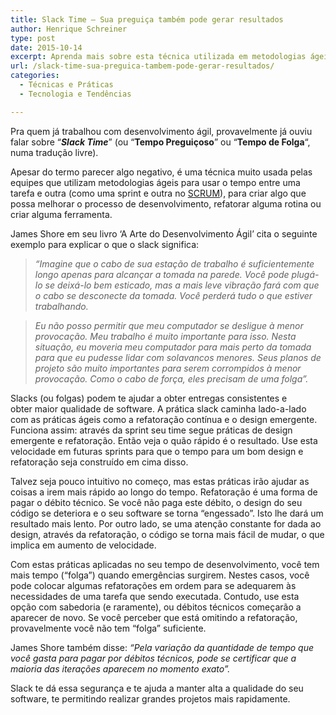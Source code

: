 ```yaml
---
title: Slack Time – Sua preguiça também pode gerar resultados
author: Henrique Schreiner
type: post
date: 2015-10-14
excerpt: Aprenda mais sobre esta técnica utilizada em metodologias ágeis e saiba usar seu tempo de folga para melhorar seus processos.
url: /slack-time-sua-preguica-tambem-pode-gerar-resultados/
categories:
  - Técnicas e Práticas
  - Tecnologia e Tendências

---
```

Pra quem já trabalhou com desenvolvimento ágil, provavelmente já ouviu falar sobre &#8220;_**Slack Time**_&#8221; (ou &#8220;**Tempo Preguiçoso**&#8221; ou &#8220;**Tempo de Folga**&#8220;, numa tradução livre).

Apesar do termo parecer algo negativo, é uma técnica muito usada pelas equipes que utilizam metodologias ágeis para usar o tempo entre uma tarefa e outra (como uma sprint e outra no <a href="https://pt.wikipedia.org/wiki/Scrum" target="_blank">SCRUM</a>), para criar algo que possa melhorar o processo de desenvolvimento, refatorar alguma rotina ou criar alguma ferramenta.

James Shore em seu livro &#8216;A Arte do Desenvolvimento Ágil&#8217; cita o seguinte exemplo para explicar o que o slack significa:

> _&#8220;Imagine que o cabo de sua estação de trabalho é suficientemente longo apenas para alcançar a tomada na parede. Você pode plugá-lo se deixá-lo bem esticado, mas a mais leve vibração fará com que o cabo se desconecte da tomada. Você perderá tudo o que estiver trabalhando._
  
>  _Eu não posso permitir que meu computador se desligue à menor provocação. Meu trabalho é muito importante para isso. Nesta situação, eu moveria meu computador para mais perto da tomada para que eu pudesse lidar com solavancos menores. Seus planos de projeto são muito importantes para serem corrompidos à menor provocação. Como o cabo de força, eles precisam de uma folga&#8221;._

Slacks (ou folgas) podem te ajudar a obter entregas consistentes e obter maior qualidade de software. A prática slack caminha lado-a-lado com as práticas ágeis como a refatoração contínua e o design emergente. Funciona assim: através da sprint seu time segue práticas de design emergente e refatoração. Então veja o quão rápido é o resultado. Use esta velocidade em futuras sprints para que o tempo para um bom design e refatoração seja construído em cima disso.

Talvez seja pouco intuitivo no começo, mas estas práticas irão ajudar as coisas a irem mais rápido ao longo do tempo. Refatoração é uma forma de pagar o débito técnico. Se você não paga este débito, o design do seu código se deteriora e o seu software se torna &#8220;engessado&#8221;. Isto lhe dará um resultado mais lento. Por outro lado, se uma atenção constante for dada ao design, através da refatoração, o código se torna mais fácil de mudar, o que implica em aumento de velocidade.

Com estas práticas aplicadas no seu tempo de desenvolvimento, você tem mais tempo (&#8220;folga&#8221;) quando emergências surgirem. Nestes casos, você pode colocar algumas refatorações em ordem para se adequarem às necessidades de uma tarefa que sendo executada. Contudo, use esta opção com sabedoria (e raramente), ou débitos técnicos começarão a aparecer de novo. Se você perceber que está omitindo a refatoração, provavelmente você não tem &#8220;folga&#8221; suficiente.
  
James Shore também disse: _&#8220;Pela variação da quantidade de tempo que você gasta para pagar por débitos técnicos, pode se certificar que a maioria das iterações aparecem no momento exato&#8221;._

Slack te dá essa segurança e te ajuda a manter alta a qualidade do seu software, te permitindo realizar grandes projetos mais rapidamente.